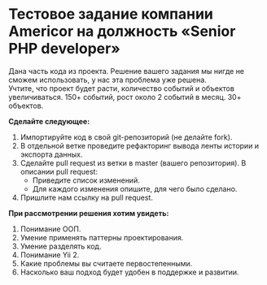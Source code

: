 # Тестовое задание компании Americor на должность «Senior PHP developer»

Дана часть кода из проекта. Решение вашего задания мы нигде не сможем использовать, у нас эта проблема уже решена.  
Учтите, что проект будет расти, количество событий и объектов увеличиваться. 150+ событий, рост около 2 событий в месяц. 30+ объектов.

**Сделайте следующее:**

1. Импортируйте код в свой git-репозиторий (не делайте fork).
2. В отдельной ветке проведите рефакторинг вывода ленты истории и экспорта данных.
3. Сделайте pull request из ветки в master (вашего репозитория). В описании pull request:  
   - Приведите список изменений.  
   - Для каждого изменения опишите, для чего было сделано.  
4. Пришлите нам ссылку на pull request.

**При рассмотрении решения хотим увидеть:**

1. Понимание ООП.
2. Умение применять паттерны проектирования.
3. Умение разделять код.
4. Понимание Yii 2.
5. Какие проблемы вы считаете первостепенными.
6. Насколько ваш подход будет удобен в поддержке и развитии.
